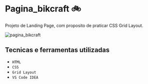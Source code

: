 # Pagina_bikcraft 🚲

Projeto de Landing Page, com proposito de praticar CSS Grid Layout.

 ![pagina_bikcraft](https://user-images.githubusercontent.com/85043558/155432752-a365e227-e408-4783-a713-27547d595234.jpg)

 
 ## Tecnicas e ferramentas utilizadas
 
- ``HTML``
- ``CSS``
- ``Grid Layout``
- ``VS Code IDEA``

